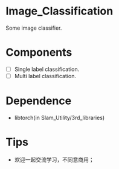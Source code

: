 # Image_Classification
Some image classifier.

# Components
- [ ] Single label classification.
- [ ] Multi label classification.

# Dependence
- libtorch(in Slam_Utility/3rd_libraries)

# Tips
- 欢迎一起交流学习，不同意商用；
